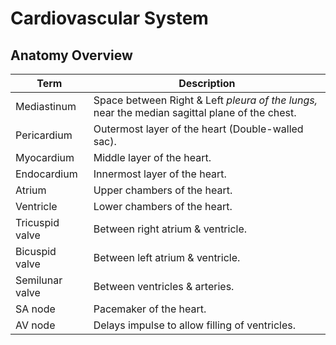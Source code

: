 # Cardiovascular System

## Anatomy Overview

| Term | Description |
|------|-------------|
| Mediastinum  | Space between Right & Left *pleura of the lungs,* near the median sagittal plane of the chest. |
| Pericardium  | Outermost layer of the heart (Double-walled sac). |
| Myocardium  | Middle layer of the heart. |
| Endocardium | Innermost layer of the heart. |
| Atrium       | Upper chambers of the heart. |
| Ventricle    | Lower chambers of the heart. |
| Tricuspid valve | Between right atrium & ventricle. |
| Bicuspid valve  | Between left atrium & ventricle. |
| Semilunar valve | Between ventricles & arteries. |
| SA node         | Pacemaker of the heart. |
| AV node         | Delays impulse to allow filling of ventricles. |
